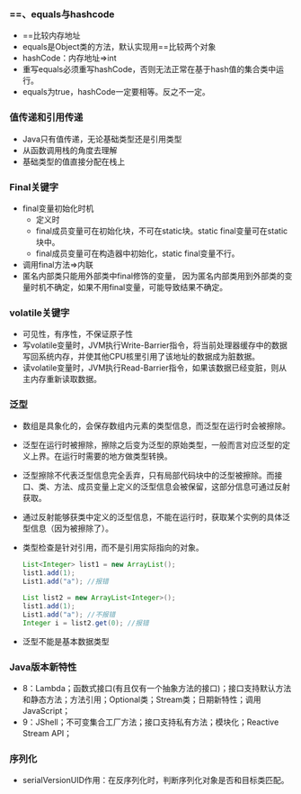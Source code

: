 ###   ==、equals与hashcode

- ==比较内存地址
- equals是Object类的方法，默认实现用==比较两个对象
- hashCode：内存地址=>int
- 重写equals必须重写hashCode，否则无法正常在基于hash值的集合类中运行。
- equals为true，hashCode一定要相等。反之不一定。



### 值传递和引用传递

- Java只有值传递，无论基础类型还是引用类型
- 从函数调用栈的角度去理解
- 基础类型的值直接分配在栈上

### Final关键字

- final变量初始化时机
  - 定义时
  - final成员变量可在初始化块，不可在static块。static final变量可在static块中。
  - final成员变量可在构造器中初始化，static final变量不行。
- 调用final方法=>内联
- 匿名内部类只能用外部类中final修饰的变量， 因为匿名内部类用到外部类的变量时机不确定，如果不用final变量，可能导致结果不确定。                                                                                                                                                                                                

### volatile关键字

- 可见性，有序性，不保证原子性
- 写volatile变量时，JVM执行Write-Barrier指令，将当前处理器缓存中的数据写回系统内存，并使其他CPU核里引用了该地址的数据成为脏数据。
- 读volatile变量时，JVM执行Read-Barrier指令，如果该数据已经变脏，则从主内存重新读取数据。

### 泛型

- 数组是具象化的，会保存数组内元素的类型信息，而泛型在运行时会被擦除。

- 泛型在运行时被擦除，擦除之后变为泛型的原始类型，一般而言对应泛型的定义上界。在运行时需要的地方做类型转换。

- 泛型擦除不代表泛型信息完全丢弃，只有局部代码块中的泛型被擦除。而接口、类、方法、成员变量上定义的泛型信息会被保留，这部分信息可通过反射获取。

- 通过反射能够获类中定义的泛型信息，不能在运行时，获取某个实例的具体泛型信息（因为被擦除了）。

- 类型检查是针对引用，而不是引用实际指向的对象。

  ```java
  List<Integer> list1 = new ArrayList();
  list1.add(1);
  List1.add("a"); //报错
  
  List list2 = new ArrayList<Integer>();
  list1.add(1);
  List1.add("a"); //不报错
  Integer i = list2.get(0); //报错
  ```

- 泛型不能是基本数据类型

### Java版本新特性

- 8：Lambda；函数式接口(有且仅有一个抽象方法的接口)；接口支持默认方法和静态方法；方法引用；Optional类；Stream类；日期新特性；调用JavaScript；
- 9：JShell；不可变集合工厂方法；接口支持私有方法；模块化；Reactive Stream API；

### 序列化

- serialVersionUID作用：在反序列化时，判断序列化对象是否和目标类匹配。
